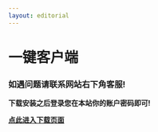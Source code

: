 ```yaml
---
layout: editorial
---
```


# 一键客户端

### 如遇问题请联系网站右下角客服!

**下载安装之后登录您在本站你的账户密码即可!**

****[**点此进入下载页面**](https://www.flyint.cc/#/knowledge/2)****

<mark style="color:purple;background-color:orange;"></mark>
